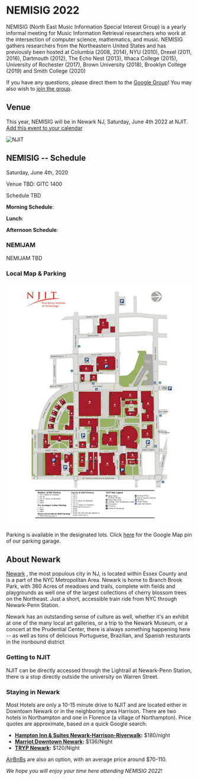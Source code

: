 # NEMISIG 2022

NEMISIG (North East Music Information Special Interest Group) is a yearly informal meeting for Music Information Retrieval researchers who work at the intersection of computer science, mathematics, and music. NEMISIG gathers researchers from the Northeastern United States and has previously been hosted at Columbia (2008, 2014), NYU (2010), Drexel (2011, 2016), Dartmouth (2012), The Echo Nest (2013), Ithaca College (2015), University of Rochester (2017), Brown University (2018), Brooklyn College (2019) and Smith College (2020)

If you have any questions, please direct them to the [Google Group](mailto:nemisig@googlegroups.com)! You may also wish to [join the group](https://groups.google.com/forum/#!forum/nemisig).

## Venue 


This year, NEMISIG will be in Newark NJ, Saturday, June 4th 2022 at NJIT.  [Add this event to your calendar]( https://calendar.google.com/event?action=TEMPLATE&tmeid=M3BzMjcwdjhoMjdpbHRxNDNydjZjMzY5c2QgYWQ4MjhAbmppdC5lZHU&tmsrc=ad828%40njit.edu)

![NJIT](/images/njit.png)


## NEMISIG -- Schedule

Saturday, June 4th, 2020 

Venue TBD: GITC 1400

Schedule TBD

**Morning Schedule**: 


**Lunch**: 

**Afternoon Schedule**:  

### NEMIJAM

NEMIJAM TBD

### Local Map & Parking

![A Map of NJIT](/images/njitmap.png)

Parking is available in the designated lots. Click [here](https://www.google.com/maps/place/NJIT+Parking+Deck/@40.7404915,-74.18098,17z/data=!4m12!1m6!3m5!1s0x89c2537c4867fa33:0x65c4a69c2f21ba5a!2sNJIT+Parking+Deck!8m2!3d40.7404875!4d-74.1787913!3m4!1s0x89c2537c4867fa33:0x65c4a69c2f21ba5a!8m2!3d40.7404875!4d-74.1787913) for the Google Map pin of our parking garage.


## About Newark

[Newark](https://www.newarknj.gov/) , the most populous city in NJ, is located within Essex County and is a part of the NYC Metropolitan Area. Newark is home to Branch Brook Park, with 360 Acres of meadows and trails, complete with fields and playgrounds as well one of the largest collections of cherry blossom trees on the Northeast. Just a short, accessible train ride from NYC through Newark-Penn Station.

Newark has an outstanding sense of culture as well, whether it's an exhibit at one of the many local art galleries, or a trip to the Newark Museum, or a concert at the Prudential Center, there is always something happening here -- as well as tons of delicious Portuguese, Brazilian, and Spanish resturants in the ironbound district
### Getting to NJIT
NJIT can be directly accessed through the Lightrail at Newark-Penn Station, there is a stop directly outside the university on Warren Street.

 
### Staying in Newark

Most Hotels are only a 10-15 minute drive to NJIT and are located either in Downtown Newark or in the neighboring area Harrison. There are two hotels in Northampton and one in Florence (a village of Northampton). Price quotes are approximate, based on a quick Google search:

- **[Hampton Inn & Suites Newark-Harrison-Riverwalk](https://www.hilton.com/en/hotels/nwkhshx-hampton-suites-newark-harrison-riverwalk/):** $180/night
- **[Marriot Downtown Newark](https://www.marriott.com/en-us/hotels/ewrdt-courtyard-newark-downtown/overview/):** $136/Night
- **[TRYP Newark](https://trypnewark.com/):** $120/Night

[AirBnBs](https://www.airbnb.com/s/Newark--NJ/all) are also an option, with an average price around $70-110.

*We hope you will enjoy your time here attending NEMISIG 2022!*
